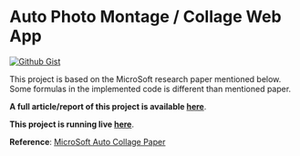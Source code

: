 # Auto Photo Montage / Collage Web App

[![Github Gist](https://img.shields.io/badge/python_anywhere-Live-blue)](add_live_link)

This project is based on the MicroSoft research paper mentioned below. Some formulas in the implemented code is different than mentioned paper.

**A full article/report of this project is available [here](TermPaperLink)**.

**This project is running live [here](live_server_link)**.

**Reference**: [MicroSoft Auto Collage Paper](https://www.microsoft.com/en-us/research/wp-content/uploads/2006/08/autocollage_rotheretal_siggraph2006.pdf)
